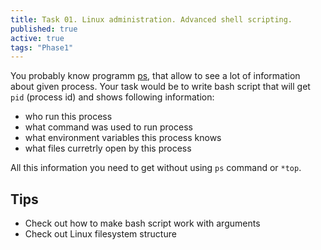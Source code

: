 ```yaml
---
title: Task 01. Linux administration. Advanced shell scripting.
published: true
active: true
tags: "Phase1"
---
```


You probably know programm [ps](https://man7.org/linux/man-pages/man1/ps.1.html), that allow to see a lot of information about given process. Your task would be to write bash script that will get `pid` (process id) and shows following information:

<!--more-->

* who run this process
* what command was used to run process
* what environment variables this process knows
* what files curretrly open by this process

All this information you need to get without using `ps` command or `*top`.

## Tips

* Check out how to make bash script work with arguments
* Check out Linux filesystem structure

